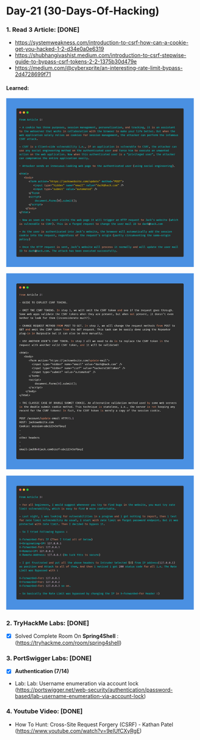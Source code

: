 # Day-21 (30-Days-Of-Hacking)

### 1. Read 3 Article: [DONE]

- https://systemweakness.com/introduction-to-csrf-how-can-a-cookie-get-you-hacked-1-2-d34e0a0e6319
- https://shubhangivashist.medium.com/introduction-to-csrf-stepwise-guide-to-bypass-csrf-tokens-2-2-1375b30d479e
- https://medium.com/@cyberxprite/an-interesting-rate-limit-bypass-2d4728699f71

#### Learned:


![Article_1](Day-21_Article-1.png)

![Article_2](Day-21_Article-2.png)

![Article_3](Day-21_Article-3.png)


### 2. TryHackMe Labs: [DONE]

 - [X] Solved Complete Room On **Spring4Shell** : (https://tryhackme.com/room/spring4shell)

### 3. PortSwigger Labs: [DONE]

 - [X] **Authentication (7/14)**
 -  Lab: Lab: Username enumeration via account lock   (https://portswigger.net/web-security/authentication/password-based/lab-username-enumeration-via-account-lock)

### 4. Youtube Video: [DONE]

- How To Hunt: Cross-Site Request Forgery (CSRF) - Kathan Patel (https://www.youtube.com/watch?v=9eIUfCXyRgE)
